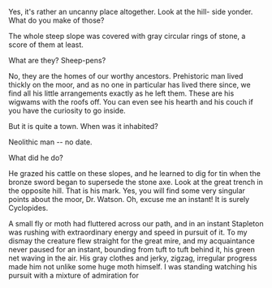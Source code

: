 Yes, it's rather an uncanny place altogether. Look at the hill- side
yonder. What do you make of those?

The whole steep slope was covered with gray circular rings of stone, a
score of them at least.

What are they? Sheep-pens?

No, they are the homes of our worthy ancestors. Prehistoric man lived
thickly on the moor, and as no one in particular has lived there since,
we find all his little arrangements exactly as he left them. These are
his wigwams with the roofs off. You can even see his hearth and his
couch if you have the curiosity to go inside.

But it is quite a town. When was it inhabited?

Neolithic man -- no date.

What did he do?

He grazed his cattle on these slopes, and he learned to dig for tin
when the bronze sword began to supersede the stone axe. Look at the
great trench in the opposite hill. That is his mark. Yes, you will find
some very singular points about the moor, Dr. Watson. Oh, excuse me an
instant! It is surely Cyclopides.

A small fly or moth had fluttered across our path, and in an instant
Stapleton was rushing with extraordinary energy and speed in pursuit of
it. To my dismay the creature flew straight for the great mire, and my
acquaintance never paused for an instant, bounding from tuft to tuft
behind it, his green net waving in the air. His gray clothes and jerky,
zigzag, irregular progress made him not unlike some huge moth himself. I
was standing watching his pursuit with a mixture of admiration for
